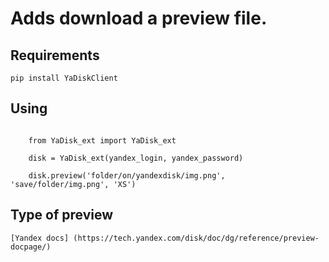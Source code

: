 # Adds download a preview file.

## Requirements

    pip install YaDiskClient

## Using


```

    from YaDisk_ext import YaDisk_ext

    disk = YaDisk_ext(yandex_login, yandex_password)

    disk.preview('folder/on/yandexdisk/img.png', 'save/folder/img.png', 'XS')

```
## Type of preview

    [Yandex docs] (https://tech.yandex.com/disk/doc/dg/reference/preview-docpage/)


